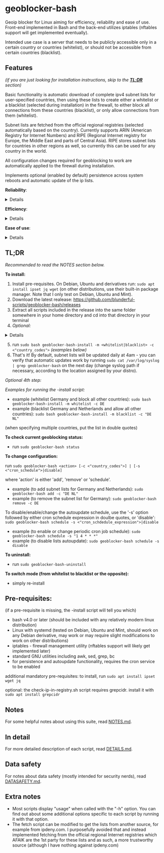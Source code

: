 # geoblocker-bash
Geoip blocker for Linux aiming for efficiency, reliability and ease of use. Front-end implemented in Bash and the back-end utilizes iptables (nftables support will get implemented eventually).

Intended use case is a server that needs to be publicly accessible only in a certain country or countries (whitelist), or should not be accessible from certain countries (blacklist).

## Features
_(if you are just looking for installation instructions, skip to the [**TL;DR**](#tldr) section)_

Basic functionality is automatic download of complete ipv4 subnet lists for user-specified countries, then using these lists to create either a whitelist or a blacklist (selected during installation) in the firewall, to either block all connections from these countries (blacklist), or only allow connections from them (whitelist).

Subnet lists are fetched from the official regional registries (selected automatically based on the country). Currently supports ARIN (American Registry for Internet Numbers) and RIPE (Regional Internet registry for Europe, the Middle East and parts of Central Asia). RIPE stores subnet lists for countries in other regions as well, so currently this can be used for any country in the world.

All configuration changes required for geoblocking to work are automatically applied to the firewall during installation.

Implements optional (enabled by default) persistence across system reboots and automatic update of the ip lists.

**Reliability**:<details>
- Downloaded lists go through validation process, which safeguards against application of corrupted or incomplete lists to the firewall.
- All scripts perform extensive error detection and handling, so if something goes wrong, chances for bad consequences are rather low.
- Automatic backup of the firewall state before any changes or updates, and automatic restore from backup in case an error occurs during these changes (which normally should never happen but implemented just in case).
- Scripts which serve as a user interface validate all user input to prevent unintended mistakes.
- If a user accidentally requests an action that is about to block their own country (which can happen both in blacklist mode and in whitelist mode), the -manage script will warn them and wait for their input before proceeding.</details>

**Efficiency**:<details>
- When creating iptables rules, a list for each country is compiled into an ipset and that ipset is then used with a matching iptables rule. This way the load on the CPU is minimal when the firewall is processing incoming connection requests.
- Calculates optimized ipset parameters when creating new ipsets, to try and hit the sweet spot for both performance and memory consumption. Typically consumes very little memory (just a couple MB for a very large list) with minimal performance impact.
- Creating new ipsets is done efficiently, so normally it takes less than a second for a very large list (depending on the CPU of course).
- Only performs necessary actions. For example, if a list is up-to-date and already active in the firewall, it won't be re-validated and re-applied to the firewall until the data timestamp changes.
- Scripts are only active for a short time when invoked either directly by the user or by a cron job (once after a reboot and then periodically for an auto-update).
- List parsing and validation are implemented through efficient regex processing, so this is very quick (a fraction of a second for parsing and a few milliseconds for validation, for a very large list, depending on the CPU).</details>

**Ease of use**:<details>
- Installation normally takes a few seconds and requires only 2 parameters: country code(s) and geolbocking mode (whitelist/blacklist).
- Uninstallation normally takes about a second. It completely removes the suite, removes geoblocking firewall rules and restores pre-install firewall policies. No restart is required.
- Pre-installation, provides a utility to check whether specific ip addresses you might want to blacklist or whitelist are indeed included in the list fetched from the registry.
- Post-installation, provides a command to check on current geoblocking status so you don't have to run a few separate utilities and compare their output manually.
- Post-installation, provides a utility for the user to manage and change geoblocking config (adding or removing country codes, changing the cron schedule etc).
- All that is well documented, read **TL;DR** for more info.
- If an error or invalid input is encountered, provides useful feedback to help you solve the issue.
- Lots of comments in the code, in case you want to change something in it or learn how the scripts are working.</details>

## **TL;DR**

_Recommended to read the NOTES section below._

**To install:**
1) Install pre-requisites. On Debian, Ubuntu and derivatives run: ```sudo apt install ipset jq wget``` (on other distributions, use their built-in package manager. Note that I only test on Debian, Ubuntu and Mint).
2) Download the latest realease: https://github.com/blunderful-scripts/geoblocker-bash/releases
3) Extract all scripts included in the release into the same folder somewhere in your home directory and cd into that directory in your terminal
4) _Optional:_
<details>
4a) If intended use is whitelist and you want to install geoblocker-bash on a remote machine, run the check-ip-in-registry.sh script before installation to make sure that your local public ip addresses are included in the whitelist fetched from the internet registry, so you do not get locked out of your remote server. check-ip-in-registry.sh has an additional pre-requisite: grepcidr. Install it with ```sudo apt install grepcidr```.
- example (for US): ```bash check-ip-in-registry.sh -c US -i <"ip_address ... ip_address">``` (if checking multiple ip addresses, use double quotation marks)

4b) If intended use is a blacklist and you know in advance some of the ip addresses you want to block, use check-ip-in-registry.sh script before installation to verify that those ip addresses are included in the list fetched from the registry. The syntax is the same as above.
</details>

5) run ```sudo bash geoblocker-bash-install -m <whitelist|blacklist> -c <"country_codes">``` _(examples below)_
6) That's it! By default, subnet lists will be updated daily at 4am - you can verify that automatic updates work by running ```sudo cat /var/log/syslog | grep geoblocker-bash``` on the next day (change syslog path if necessary, according to the location assigned by your distro).

_Optional 4th step:_



_Examples for running the -install script:_
- example (whitelist Germany and block all other countries): ```sudo bash geoblocker-bash-install -m whitelist -c DE```
- example (blacklist Germany and Netherlands and allow all other countries): ```sudo bash geoblocker-bash-install -m blacklist -c "DE NL"```

(when specifying multiple countries, put the list in double quotes)


  
**To check current geoblocking status:**
- run ```sudo geoblocker-bash status```

**To change configuration:**

run ```sudo geoblocker-bash <action> [-c <"country_codes">] | [-s <"cron_schedule">|disable]```

where 'action' is either 'add', 'remove' or 'schedule'.
- example (to add subnet lists for Germany and Netherlands): ```sudo geoblocker-bash add -c "DE NL"```
- example (to remove the subnet list for Germany): ```sudo geoblocker-bash remove -c DE```

 To disable/enable/change the autoupdate schedule, use the '-s' option followed by either cron schedule expression in doulbe quotes, or 'disable':
 ```sudo geoblocker-bash schedule -s <"cron_schdedule_expression">|disable```
- example (to enable or change periodic cron job schedule): ```sudo geoblocker-bash schedule -s "1 4 * * *"```
- example (to disable lists autoupdate): ```sudo geoblocker-bash schedule -s disable```
 
**To uninstall:**
- run ```sudo geoblocker-bash-uninstall```

**To switch mode (from whitelist to blacklist or the opposite):**
- simply re-install

## **Pre-requisites**:
(if a pre-requisite is missing, the -install script will tell you which)
- bash v4.0 or later (should be included with any relatively modern linux distribution)
- Linux with systemd (tested on Debian, Ubuntu and Mint, should work on any Debian derivative, may work or may require slight modifications to work on other distributions)
- iptables - firewall management utility (nftables support will likely get implemented later)
- standard GNU utilities including awk, sed, grep, bc
- for persistence and autoupdate functionality, requires the cron service to be enabled

additional mandatory pre-requisites: to install, run ```sudo apt install ipset wget jq```

optional: the check-ip-in-registry.sh script requires grepcidr. install it with ```sudo apt install grepcidr```

## **Notes**
For some helpful notes about using this suite, read [NOTES.md](/NOTES.md).

## **In detail**
For more detailed description of each script, read [DETAILS.md](/DETAILS.md).

## **Data safety**
For notes about data safety (mostly intended for security nerds), read [DATASAFETY.md](/DATASAFETY.md).

## **Extra notes**

- Most scripts display "usage" when called with the "-h" option. You can find out about some additional options specific to each script by running it with that option.
- The fetch script can be modified to get the lists from another source, for example from ipdeny.com. I purposefully avoided that and instead implemented fetching from the official regional Internet registries which AFAIK are the 1st party for these lists and as such, a more trustworthy source (although I have nothing against ipdeny.com)
